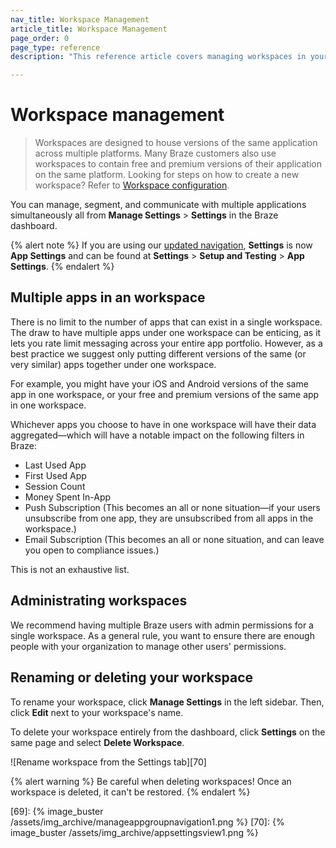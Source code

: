 ```yaml
---
nav_title: Workspace Management
article_title: Workspace Management
page_order: 0
page_type: reference
description: "This reference article covers managing workspaces in your Braze dashboard. Here, you can find information on the draws of multiple workspaces, how to delete your workspace, and more."

---
```


# Workspace management

> Workspaces are designed to house versions of the same application across multiple platforms. Many Braze customers also use workspaces to contain free and premium versions of their application on the same platform. Looking for steps on how to create a new workspace? Refer to [Workspace configuration]({{site.baseurl}}/developer_guide/platform_wide/app_group_configuration/).

You can manage, segment, and communicate with multiple applications simultaneously all from **Manage Settings** > **Settings** in the Braze dashboard.

{% alert note %}
If you are using our [updated navigation]({{site.baseurl}}/navigation), **Settings** is now **App Settings** and can be found at **Settings** > **Setup and Testing** > **App Settings**.
{% endalert %}

## Multiple apps in an workspace

There is no limit to the number of apps that can exist in a single workspace. The draw to have multiple apps under one workspace can be enticing, as it lets you rate limit messaging across your entire app portfolio. However, as a best practice we suggest only putting different versions of the same (or very similar) apps together under one workspace.

For example, you might have your iOS and Android versions of the same app in one workspace, or your free and premium versions of the same app in one workspace.

Whichever apps you choose to have in one workspace will have their data aggregated—which will have a notable impact on the following filters in Braze:

- Last Used App
- First Used App
- Session Count
- Money Spent In-App
- Push Subscription (This becomes an all or none situation—if your users unsubscribe from one app, they are unsubscribed from all apps in the workspace.)
- Email Subscription (This becomes an all or none situation, and can leave you open to compliance issues.)

This is not an exhaustive list.

## Administrating workspaces

We recommend having multiple Braze users with admin permissions for a single workspace. As a general rule, you want to ensure there are enough people with your organization to manage other users' permissions.

## Renaming or deleting your workspace

To rename your workspace, click **Manage Settings** in the left sidebar. Then, click <span style="font-size: 14px;margin-bottom: .5rem;height: 16px;width: 16px;" class="fas fa-pencil-alt" ></span>**Edit** next to your workspace's name.

To delete your workspace entirely from the dashboard, click <span style="font-size: 14px;margin-bottom: .5rem;height: 16px;width: 16px;" class="fas fa-cog" ></span>**Settings** on the same page and select **Delete Workspace**.

![Rename workspace from the Settings tab][70]

{% alert warning %}
Be careful when deleting workspaces! Once an workspace is deleted, it can't be restored.
{% endalert %}

[69]: {% image_buster /assets/img_archive/manageappgroupnavigation1.png %}
[70]: {% image_buster /assets/img_archive/appsettingsview1.png %}
